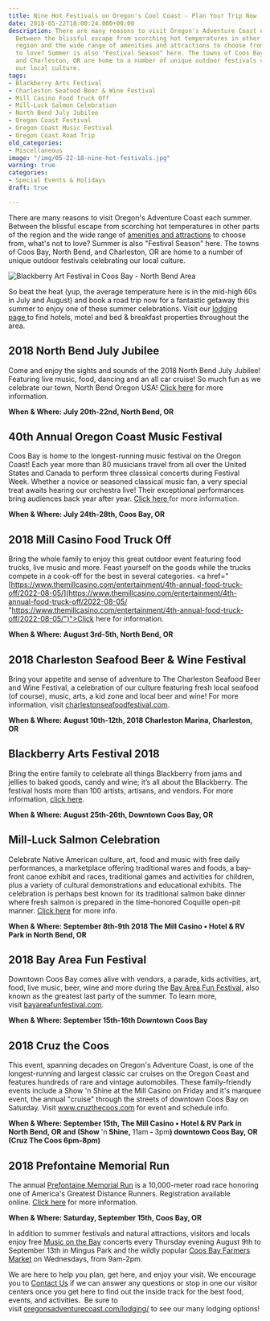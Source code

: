 ```yaml
---
title: Nine Hot Festivals on Oregon's Cool Coast - Plan Your Trip Now
date: 2018-05-22T18:00:24.000+00:00
description: There are many reasons to visit Oregon's Adventure Coast each summer.
  Between the blissful escape from scorching hot temperatures in other parts of the
  region and the wide range of amenities and attractions to choose from, what's not
  to love? Summer is also "Festival Season" here. The towns of Coos Bay, North Bend,
  and Charleston, OR are home to a number of unique outdoor festivals celebrating
  our local culture.
tags:
- Blackberry Arts Festival
- Charleston Seafood Beer & Wine Festival
- Mill Casino Food Truck Off
- Mill-Luck Salmon Celebration
- North Bend July Jubilee
- Oregon Coast Festival
- Oregon Coast Music Festival
- Oregon Coast Road Trip
old_categories:
- Miscellaneous
image: "/img/05-22-18-nine-hot-festivals.jpg"
warning: true
categories:
- Special Events & Holidays
draft: true

---
```

There are many reasons to visit Oregon's Adventure Coast each summer. Between the blissful escape from scorching hot temperatures in other parts of the region and the wide range of <a href="/adventures/" target="_blank" rel="noopener noreferrer">amenities and attractions</a> to choose from, what's not to love? Summer is also "Festival Season" here. The towns of Coos Bay, North Bend, and Charleston, OR are home to a number of unique outdoor festivals celebrating our local culture.

![Blackberry Art Festival in Coos Bay - North Bend Area](/img/13895232_1109660902446875_8577135853830654053_n-674x506.jpg)

So beat the heat (yup, the average temperature here is in the mid-high 60s in July and August) and book a road trip now for a fantastic getaway this summer to enjoy one of these summer celebrations. Visit our <a href="/lodging/" target="_blank" rel="noopener noreferrer">lodging page </a>to find hotels, motel and bed & breakfast properties throughout the area.

<h2>2018 North Bend July Jubilee</h2>

Come and enjoy the sights and sounds of the 2018 North Bend July Jubilee! Featuring live music, food, dancing and an all car cruise! So much fun as we celebrate our town, North Bend Oregon USA! <a href="https://www.facebook.com/NBjulyjubilee/">Click here</a> for more information.

<strong>When & Where: July 20th-22nd, North Bend, OR</strong>

<h2>40th Annual Oregon Coast Music Festival</h2>

Coos Bay is home to the longest-running music festival on the Oregon Coast! Each year more than 80 musicians travel from all over the United States and Canada to perform three classical concerts during Festival Week. Whether a novice or seasoned classical music fan, a very special treat awaits hearing our orchestra live! Their exceptional performances bring audiences back year after year. <a href="http://www.oregoncoastmusic.org/" target="_blank" rel="noopener noreferrer" data-saferedirecturl="https://www.google.com/url?hl=en&q=http://www.oregoncoastmusic.org/&source=gmail&ust=1527080925500000&usg=AFQjCNEysIsOPOAnL2geTeTmkVAFSScdhw">Click here </a><span style="color: #333333;">for more information.</span>

<p style="text-align: left;"><strong>When & Where: <span class="aBn" tabindex="0" data-term="goog_1191474077"><span class="aQJ">July 24th-28th</span></span>, Coos Bay, OR</strong></p>

<h2>2018 Mill Casino Food Truck Off</h2>

Bring the whole family to enjoy this great outdoor event featuring food trucks, live music and more. Feast yourself on the goods while the trucks compete in a cook-off for the best in several categories. <a href="[https://www.themillcasino.com/entertainment/4th-annual-food-truck-off/2022-08-05/](https://www.themillcasino.com/entertainment/4th-annual-food-truck-off/2022-08-05/ "https://www.themillcasino.com/entertainment/4th-annual-food-truck-off/2022-08-05/")">Click here </a>for information.

<strong>When & Where: August 3rd-5th, North Bend, OR</strong>

<h2>2018 Charleston Seafood Beer & Wine Festival</h2>

Bring your appetite and sense of adventure to The Charleston Seafood Beer and Wine Festival, a celebration of our culture featuring fresh local seafood (of course), music, arts, a kid zone and local beer and wine! For more information, visit <a href="http://charlestonseafoodfestival.com" target="_blank" rel="noopener noreferrer">charlestonseafoodfestival.com</a>.

<strong>When & Where: August 10th-12th, 2018 Charleston Marina, Charleston, OR</strong>

<h2>Blackberry Arts Festival 2018</h2>

Bring the entire family to celebrate all things Blackberry from jams and jellies to baked goods, candy and wine; it’s all about the Blackberry. The festival hosts more than 100 artists, artisans, and vendors. For more information, <a href="https://blackberryartsfestival.com/" target="_blank" rel="noopener noreferrer">click here</a>.

<strong>When & Where: August 25th-26th, Downtown Coos Bay, OR</strong>

<h2>Mill-Luck Salmon Celebration</h2>

Celebrate Native American culture, art, food and music with free daily performances, a marketplace offering traditional wares and foods, a bay-front canoe exhibit and races, traditional games and activities for children, plus a variety of cultural demonstrations and educational exhibits. The celebration is perhaps best known for its traditional salmon bake dinner where fresh salmon is prepared in the time-honored Coquille open-pit manner. <a href="https://www.facebook.com/events/172026776795153/">Click here</a> for more info.

<strong>When & Where: September 8th-9th 2018 The Mill Casino • Hotel & RV Park in North Bend, OR</strong>

<h2>2018 Bay Area Fun Festival</h2>

Downtown Coos Bay comes alive with vendors, a parade, kids activities, art, food, live music, beer, wine and more during the <a href="http://bayareafunfestival.com/" target="_blank" rel="noopener noreferrer">Bay Area Fun Festival</a>, also known as the greatest last party of the summer. To learn more, visit <a href="http://bayareafunfestival.com/" target="_blank" rel="noopener noreferrer">bayareafunfestival.com</a>.

<strong>When & Where: September 15th-16th Downtown Coos Bay</strong>

<h2>2018 Cruz the Coos</h2>

This event, spanning decades on Oregon's Adventure Coast, is one of the longest-running and largest classic car cruises on the Oregon Coast and features hundreds of rare and vintage automobiles. These family-friendly events include a Show 'n Shine at the Mill Casino on Friday and it's marquee event, the annual "cruise" through the streets of downtown Coos Bay on Saturday. Visit <a href="https://cruzthecoos.com/" target="_blank" rel="noopener noreferrer">www.cruzthecoos.com</a> for event and schedule info.

<strong>When & Where: September 15th, The Mill Casino • Hotel & RV Park in North Bend, OR and (Show </strong>'n<strong> Shine, </strong>11am<strong> - </strong>3pm<strong>) downtown Coos Bay, OR (Cruz The Coos 6pm-8pm)</strong>

<h2>2018 Prefontaine Memorial Run</h2>

The annual <a href="https://www.prefontainerun.com/run-information/application.html" target="_blank" rel="noopener noreferrer">Prefontaine Memorial Run</a> is a 10,000-meter road race honoring one of America's Greatest Distance Runners. Registration available online. <a href="https://www.prefontainerun.com/run-information/application.html" target="_blank" rel="noopener noreferrer">Click here</a> for more information.

<strong>When & Where: Saturday, September 15th, Coos Bay, OR</strong>

In addition to summer festivals and natural attractions, visitors and locals enjoy free <a href="https://www.facebook.com/musiconthebay/">Music on the Bay</a> concerts every Thursday evening August 9th to September 13th in Mingus Park and the wildly popular <a href="http://coosbaydowntown.org/farmers-market/">Coos Bay Farmers Market</a> on Wednesdays, from 9am-2pm.

We are here to help you plan, get here, and enjoy your visit. We encourage you to <a href="/contact/" target="_blank" rel="noopener noreferrer">Contact Us</a> if we can answer any questions or stop in one our visitor centers once you get here to find out the inside track for the best food, events, and activities.  Be sure to visit <a href="/lodging/" target="_blank" rel="noopener noreferrer">oregonsadventurecoast.com/lodging/</a> to see our many lodging options!